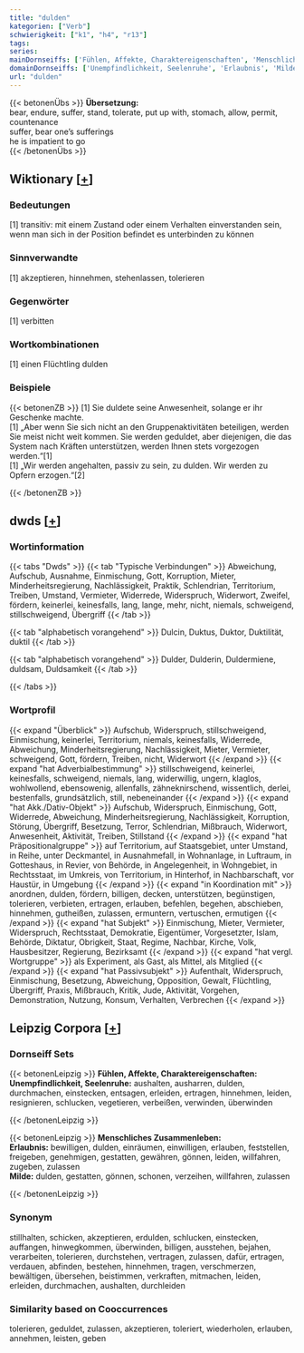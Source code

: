 ```yaml
---
title: "dulden"
kategorien: ["Verb"]
schwierigkeit: ["k1", "h4", "r13"]
tags:
series:
mainDornseiffs: ['Fühlen, Affekte, Charaktereigenschaften', 'Menschliches Zusammenleben']
domainDornseiffs: ['Unempfindlichkeit, Seelenruhe', 'Erlaubnis', 'Milde']
url: "dulden"
---
```


{{< betonenÜbs >}}
**Übersetzung:**  
bear, endure, suffer, stand, tolerate, put up with, stomach, allow, permit, countenance  
suffer, bear one’s sufferings  
he is impatient to go  
{{< /betonenÜbs >}}

## Wiktionary [[+](https://de.wiktionary.org/wiki/dulden)]

### Bedeutungen
[1] transitiv: mit einem Zustand oder einem Verhalten einverstanden sein, wenn man sich in der Position befindet es unterbinden zu können  

### Sinnverwandte
[1] akzeptieren, hinnehmen, stehenlassen, tolerieren  

### Gegenwörter
[1] verbitten  

### Wortkombinationen
[1] einen Flüchtling dulden  

### Beispiele
{{< betonenZB >}}
[1] Sie duldete seine Anwesenheit, solange er ihr Geschenke machte.  
[1] „Aber wenn Sie sich nicht an den Gruppenaktivitäten beteiligen, werden Sie meist nicht weit kommen. Sie werden geduldet, aber diejenigen, die das System nach Kräften unterstützen, werden Ihnen stets vorgezogen werden.“[1]  
[1] „Wir werden angehalten, passiv zu sein, zu dulden. Wir werden zu Opfern erzogen.“[2]  

{{< /betonenZB >}}


## dwds [[+](https://www.dwds.de/wb/dulden)]

### Wortinformation
{{< tabs "Dwds" >}}
{{< tab "Typische Verbindungen" >}}
Abweichung, Aufschub, Ausnahme, Einmischung, Gott, Korruption, Mieter, Minderheitsregierung, Nachlässigkeit, Praktik, Schlendrian, Territorium, Treiben, Umstand, Vermieter, Widerrede, Widerspruch, Widerwort, Zweifel, fördern, keinerlei, keinesfalls, lang, lange, mehr, nicht, niemals, schweigend, stillschweigend, Übergriff
{{< /tab >}}

{{< tab "alphabetisch vorangehend" >}}
Dulcin, Duktus, Duktor, Duktilität, duktil
{{< /tab >}}

{{< tab "alphabetisch vorangehend" >}}
Dulder, Dulderin, Duldermiene, duldsam, Duldsamkeit
{{< /tab >}}

{{< /tabs >}}

### Wortprofil
{{< expand "Überblick" >}} Aufschub, Widerspruch, stillschweigend, Einmischung, keinerlei, Territorium, niemals, keinesfalls, Widerrede, Abweichung, Minderheitsregierung, Nachlässigkeit, Mieter, Vermieter, schweigend, Gott, fördern, Treiben, nicht, Widerwort {{< /expand >}}
{{< expand "hat Adverbialbestimmung" >}} stillschweigend, keinerlei, keinesfalls, schweigend, niemals, lang, widerwillig, ungern, klaglos, wohlwollend, ebensowenig, allenfalls, zähneknirschend, wissentlich, derlei, bestenfalls, grundsätzlich, still, nebeneinander {{< /expand >}}
{{< expand "hat Akk./Dativ-Objekt" >}} Aufschub, Widerspruch, Einmischung, Gott, Widerrede, Abweichung, Minderheitsregierung, Nachlässigkeit, Korruption, Störung, Übergriff, Besetzung, Terror, Schlendrian, Mißbrauch, Widerwort, Anwesenheit, Aktivität, Treiben, Stillstand {{< /expand >}}
{{< expand "hat Präpositionalgruppe" >}} auf Territorium, auf Staatsgebiet, unter Umstand, in Reihe, unter Deckmantel, in Ausnahmefall, in Wohnanlage, in Luftraum, in Gotteshaus, in Revier, von Behörde, in Angelegenheit, in Wohngebiet, in Rechtsstaat, im Umkreis, von Territorium, in Hinterhof, in Nachbarschaft, vor Haustür, in Umgebung {{< /expand >}}
{{< expand "in Koordination mit" >}} anordnen, dulden, fördern, billigen, decken, unterstützen, begünstigen, tolerieren, verbieten, ertragen, erlauben, befehlen, begehen, abschieben, hinnehmen, gutheißen, zulassen, ermuntern, vertuschen, ermutigen {{< /expand >}}
{{< expand "hat Subjekt" >}} Einmischung, Mieter, Vermieter, Widerspruch, Rechtsstaat, Demokratie, Eigentümer, Vorgesetzter, Islam, Behörde, Diktatur, Obrigkeit, Staat, Regime, Nachbar, Kirche, Volk, Hausbesitzer, Regierung, Bezirksamt {{< /expand >}}
{{< expand "hat vergl. Wortgruppe" >}} als Experiment, als Gast, als Mittel, als Mitglied {{< /expand >}}
{{< expand "hat Passivsubjekt" >}} Aufenthalt, Widerspruch, Einmischung, Besetzung, Abweichung, Opposition, Gewalt, Flüchtling, Übergriff, Praxis, Mißbrauch, Kritik, Jude, Aktivität, Vorgehen, Demonstration, Nutzung, Konsum, Verhalten, Verbrechen {{< /expand >}}

## Leipzig Corpora [[+](https://corpora.uni-leipzig.de/en/res?word=dulden&corpusId=deu_newscrawl-public_2018)]

### Dornseiff Sets
{{< betonenLeipzig >}}
**Fühlen, Affekte, Charaktereigenschaften:**  
**Unempfindlichkeit, Seelenruhe:** aushalten, ausharren, dulden, durchmachen, einstecken, entsagen, erleiden, ertragen, hinnehmen, leiden, resignieren, schlucken, vegetieren, verbeißen, verwinden, überwinden  

{{< /betonenLeipzig >}}


{{< betonenLeipzig >}}
**Menschliches Zusammenleben:**  
**Erlaubnis:** bewilligen, dulden, einräumen, einwilligen, erlauben, feststellen, freigeben, genehmigen, gestatten, gewähren, gönnen, leiden, willfahren, zugeben, zulassen  
**Milde:** dulden, gestatten, gönnen, schonen, verzeihen, willfahren, zulassen  

{{< /betonenLeipzig >}}

### Synonym
stillhalten, schicken, akzeptieren, erdulden, schlucken, einstecken, auffangen, hinwegkommen, überwinden, billigen, ausstehen, bejahen, verarbeiten, tolerieren, durchstehen, vertragen, zulassen, dafür, ertragen, verdauen, abfinden, bestehen, hinnehmen, tragen, verschmerzen, bewältigen, übersehen, beistimmen, verkraften, mitmachen, leiden, erleiden, durchmachen, aushalten, durchleiden


### Similarity based on Cooccurrences
tolerieren, geduldet, zulassen, akzeptieren, toleriert, wiederholen, erlauben, annehmen, leisten, geben


